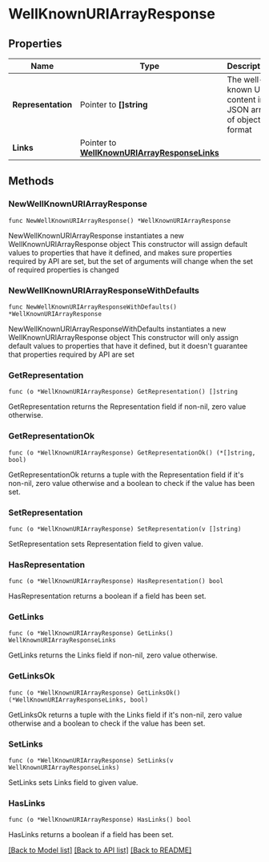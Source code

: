 # WellKnownURIArrayResponse

## Properties

Name | Type | Description | Notes
------------ | ------------- | ------------- | -------------
**Representation** | Pointer to **[]string** | The well-known URI content in a JSON array of objects format | [optional] 
**Links** | Pointer to [**WellKnownURIArrayResponseLinks**](WellKnownURIArrayResponseLinks.md) |  | [optional] 

## Methods

### NewWellKnownURIArrayResponse

`func NewWellKnownURIArrayResponse() *WellKnownURIArrayResponse`

NewWellKnownURIArrayResponse instantiates a new WellKnownURIArrayResponse object
This constructor will assign default values to properties that have it defined,
and makes sure properties required by API are set, but the set of arguments
will change when the set of required properties is changed

### NewWellKnownURIArrayResponseWithDefaults

`func NewWellKnownURIArrayResponseWithDefaults() *WellKnownURIArrayResponse`

NewWellKnownURIArrayResponseWithDefaults instantiates a new WellKnownURIArrayResponse object
This constructor will only assign default values to properties that have it defined,
but it doesn't guarantee that properties required by API are set

### GetRepresentation

`func (o *WellKnownURIArrayResponse) GetRepresentation() []string`

GetRepresentation returns the Representation field if non-nil, zero value otherwise.

### GetRepresentationOk

`func (o *WellKnownURIArrayResponse) GetRepresentationOk() (*[]string, bool)`

GetRepresentationOk returns a tuple with the Representation field if it's non-nil, zero value otherwise
and a boolean to check if the value has been set.

### SetRepresentation

`func (o *WellKnownURIArrayResponse) SetRepresentation(v []string)`

SetRepresentation sets Representation field to given value.

### HasRepresentation

`func (o *WellKnownURIArrayResponse) HasRepresentation() bool`

HasRepresentation returns a boolean if a field has been set.

### GetLinks

`func (o *WellKnownURIArrayResponse) GetLinks() WellKnownURIArrayResponseLinks`

GetLinks returns the Links field if non-nil, zero value otherwise.

### GetLinksOk

`func (o *WellKnownURIArrayResponse) GetLinksOk() (*WellKnownURIArrayResponseLinks, bool)`

GetLinksOk returns a tuple with the Links field if it's non-nil, zero value otherwise
and a boolean to check if the value has been set.

### SetLinks

`func (o *WellKnownURIArrayResponse) SetLinks(v WellKnownURIArrayResponseLinks)`

SetLinks sets Links field to given value.

### HasLinks

`func (o *WellKnownURIArrayResponse) HasLinks() bool`

HasLinks returns a boolean if a field has been set.


[[Back to Model list]](../README.md#documentation-for-models) [[Back to API list]](../README.md#documentation-for-api-endpoints) [[Back to README]](../README.md)


